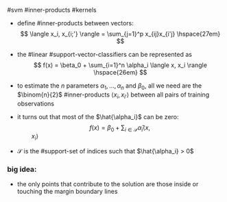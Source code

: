 #svm #inner-products #kernels 

- define #inner-products between vectors:
$$
\langle x_i, x_{i;'} \rangle = \sum_{j=1}^p x_{ij}x_{i'j} \hspace{27em}
$$

- the #linear #support-vector-classifiers can be represented as
$$
f(x) = \beta_0 + \sum_{i=1}^n \alpha_i \langle x, x_i \rangle \hspace{26em}
$$
- to estimate the $n$ parameters $\alpha_1, \dots, \alpha_n$ and $\beta_0$, all we need are the $\binom{n}{2}$ #inner-products $\langle x_i, x_{i'} \rangle$ between all pairs of training observations

- it turns out that most of the $\hat{\alpha_i}$ can be zero:
$$
f(x)=\beta_0+\sum_{i\in \mathcal{S}} \hat{\alpha}_i \langle x, x_i \rangle \hspace{26em}
$$
- $\mathcal{S}$ is the #support-set of indices such that $\hat{\alpha_i} > 0$ 

### big idea:
- the only points that contribute to the solution are those inside or touching the margin boundary lines